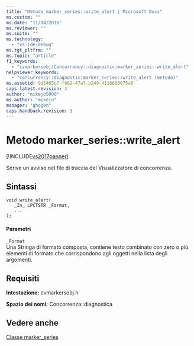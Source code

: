 ```yaml
---
title: "Metodo marker_series::write_alert | Microsoft Docs"
ms.custom: ""
ms.date: "11/04/2016"
ms.reviewer: ""
ms.suite: ""
ms.technology: 
  - "vs-ide-debug"
ms.tgt_pltfrm: ""
ms.topic: "article"
f1_keywords: 
  - "cvmarkersobj/Concurrency::diagnostic:marker_series::write_alert"
helpviewer_keywords: 
  - "Concurrency::diagnostic:marker_series::write_alert (metodo)"
ms.assetid: 9d5465c7-f862-47a7-b249-4116605075a6
caps.latest.revision: 3
author: "mikejo5000"
ms.author: "mikejo"
manager: "ghogen"
caps.handback.revision: 3
---
```

# Metodo marker_series::write_alert
[!INCLUDE[vs2017banner](../code-quality/includes/vs2017banner.md)]

Scrive un avviso nel file di traccia del Visualizzatore di concorrenza.  
  
## Sintassi  
  
```  
void write_alert(  
   _In_ LPCTSTR _Format,  
   ...  
);  
```  
  
#### Parametri  
 `_Format`  
 Una Stringa di formato composta, contiene testo combinato con zero o più elementi di formato che corrispondono agli oggetti nella lista degli argomenti.  
  
## Requisiti  
 **Intestazione:** cvmarkersobj.h  
  
 **Spazio dei nomi:** Concorrenza::diagnostica  
  
## Vedere anche  
 [Classe marker\_series](../profiling/marker-series-class.md)